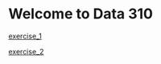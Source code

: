 # Welcome to Data 310
[exercise_1](https://jdatagi.github.io/Data_310/exercise1.html)

[exercise_2](https://jdatagi.github.io/Data_310/exercise_2.html)
